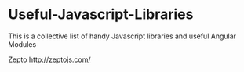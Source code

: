 Useful-Javascript-Libraries
===========================

This is a collective list of handy Javascript libraries and useful Angular Modules


Zepto
http://zeptojs.com/
